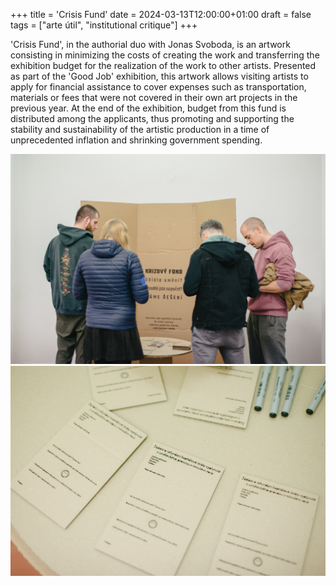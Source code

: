 +++
title = 'Crisis Fund'
date = 2024-03-13T12:00:00+01:00
draft = false
tags = ["arte útil", "institutional critique"]
+++

'Crisis Fund', in the authorial duo with Jonas Svoboda, is an artwork consisting in minimizing the costs of creating the work and transferring the exhibition budget for the realization of the work to other artists.
Presented as part of the 'Good Job' exhibition, this artwork allows visiting artists to apply for financial assistance to cover expenses such as transportation, materials or fees that were not covered in their own art projects in the previous year.
At the end of the exhibition, budget from this fund is distributed among the applicants, thus promoting and supporting the stability and sustainability of the artistic production in a time of unprecedented inflation and shrinking government spending.

![Crisis Fund, installation](1.jpg)
![Crisis Fund, detail of application form](2.jpg)